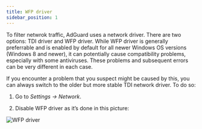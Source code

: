 ```yaml
---
title: WFP driver
sidebar_position: 1
---
```


To filter netwrok traffic, AdGuard uses a network driver. There are two options: TDI driver and WFP driver. While WFP driver is generally preferrable and is enabled by default for all newer Windows OS versions (Windows 8 and newer), it can potentially cause compatibility problems, especially with some antiviruses. These problems and subsequent errors can be very different in each case. 

If you encounter a problem that you suspect might be caused by this, you can always switch to the older but more stable TDI network driver. To do so:

1. Go to *Settings -> Network*.

2. Disable WFP driver as it’s done in this picture:

![WFP driver](https://cdn.adtidy.org/content/kb/ad_blocker/windows/solving-problems/wfp-driver.png)